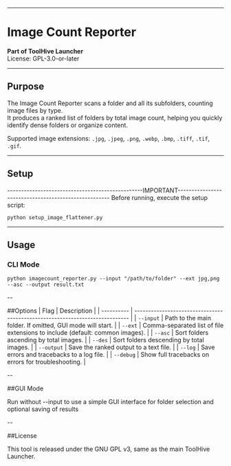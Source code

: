 -----------------------------------------------------------------------------------------------------------------------------
# Image Count Reporter

**Part of ToolHive Launcher**  
License: GPL-3.0-or-later

---

## Purpose

The Image Count Reporter scans a folder and all its subfolders, counting image files by type.  
It produces a ranked list of folders by total image count, helping you quickly identify dense folders or organize content.

Supported image extensions: `.jpg`, `.jpeg`, `.png`, `.webp`, `.bmp`, `.tiff`, `.tif`, `.gif`.

---

## Setup
-------------------------------------------------IMPORTANT-----------------------------------------------------
Before running, execute the setup script:

```
python setup_image_flattener.py
```

---------------------------------------------------------------------------------------------------------------

## Usage

### CLI Mode

```
python imagecount_reporter.py --input "/path/to/folder" --ext jpg,png --asc --output result.txt
```
--

##Options
| Flag       | Description                                                                  |
| ---------- | ---------------------------------------------------------------------------- |
| `--input`  | Path to the main folder. If omitted, GUI mode will start.                    |
| `--ext`    | Comma-separated list of file extensions to include (default: common images). |
| `--asc`    | Sort folders ascending by total images.                                      |
| `--des`    | Sort folders descending by total images.                                     |
| `--output` | Save the ranked output to a text file.                                       |
| `--log`    | Save errors and tracebacks to a log file.                                    |
| `--debug`  | Show full tracebacks on errors for troubleshooting.                          |

--

##GUI Mode

Run without --input to use a simple GUI interface for folder selection and optional saving of results

--

##License

This tool is released under the GNU GPL v3, same as the main ToolHive Launcher.
